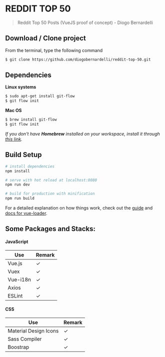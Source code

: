 # REDDIT TOP 50

> Reddit Top 50 Posts (VueJS proof of concept) - Diogo Bernardelli

## Download / Clone project

From the terminal, type the following command
```bash
$ git clone https://github.com/diogobernardelli/reddit-top-50.git
```

## Dependencies

**Linux systems**
```bash
$ sudo apt-get install git-flow
$ git flow init
```
**Mac OS**
```bash
$ brew install git-flow
$ git flow init
```
*If you don't have **Homebrew** installed on your workspace, install it through [this link](https://brew.sh/).*

## Build Setup

``` bash
# install dependencies
npm install

# serve with hot reload at localhost:8080
npm run dev

# build for production with minification
npm run build
```

For a detailed explanation on how things work, check out the [guide](http://vuejs-templates.github.io/webpack/) and [docs for vue-loader](http://vuejs.github.io/vue-loader).

## Some Packages and Stacks:

#### JavaScript
| Use | Remark |
| --- | --- |
| Vue.js | ✓ |
| Vuex | ✓ |
| Vue-i18n | ✓ |
| Axios | ✓ |
| ESLint | ✓ |

#### CSS
| Use | Remark |
| --- | --- |
| Material Design Icons | ✓ |
| Sass Compiler | ✓ |
| Boostrap | ✓ |
